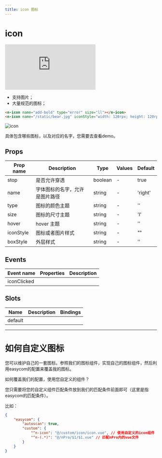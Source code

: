 ```yaml
---
title: icon 图标
---
```


# icon

<div class="demo-box">
	<iframe scrolling="auto" frameborder="0" src="https://npro.redou.vip/h5/#/pages/display/icon" class="demo-box-iframe"></iframe>
</div>

- 支持图片；
- 大量规范的图标；

```html
<n-icon name="add-bold" type="error" size="ll"></n-icon>
<n-icon name="/static/bear.jpg" iconStyle="width: 120rpx; height: 120rpx; border-radius:60rpx;" mode="aspectFill"></n-icon>
```

![icon](/img/coms/icon.jpg)

具体包含哪些图标，以及对应的名字，您需要去查看demo。

## Props

| Prop name | Description                    | Type    | Values | Default |
| --------- | ------------------------------ | ------- | ------ | ------- |
| stop      | 是否允许穿透                   | boolean | -      | true    |
| name      | 字体图标的名字，允许是图片路径 | string  | -      | 'right' |
| type      | 图标的颜色主题                 | string  | -      | ''      |
| size      | 图标的尺寸主题                 | string  | -      | 'l'     |
| hover     | hover 主题                     | string  | -      | ''      |
| iconStyle | 图标或者图片样式               | string  | -      | ""      |
| boxStyle  | 外层样式                       | string  | -      | ''      |

## Events

| Event name  | Properties | Description |
| ----------- | ---------- | ----------- |
| iconClicked |            |

## Slots

| Name    | Description | Bindings |
| ------- | ----------- | -------- |
| default |             |          |

---

# 如何自定义图标

您可以维护自己的一套图标。参照我们的图标组件，实现自己的图标组件，然后利用easycom的配置来覆盖我的图标。

如何覆盖我们的配置，使用您自定义的组件？

您只需要将您的自定义组件匹配条件放到我们的匹配条件前面即可（这里是指easycom的匹配条件）。

比如：

```json
{
	"easycom": {
		"autoscan": true,
		"custom": {
			"^n-icon": "@/custom/icon/icon.vue", // 使用自定义的icon组件
			"^n-(.*)": "@/nPro/$1/$1.vue" // 匹配nPro内的vue文件
		}
	}
}
```

